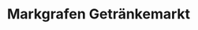 ---
title: "Markgrafen Getränkemarkt"
url: /burgoberbach/markgrafen-getraenkemarkt/
shop: Getränke
---